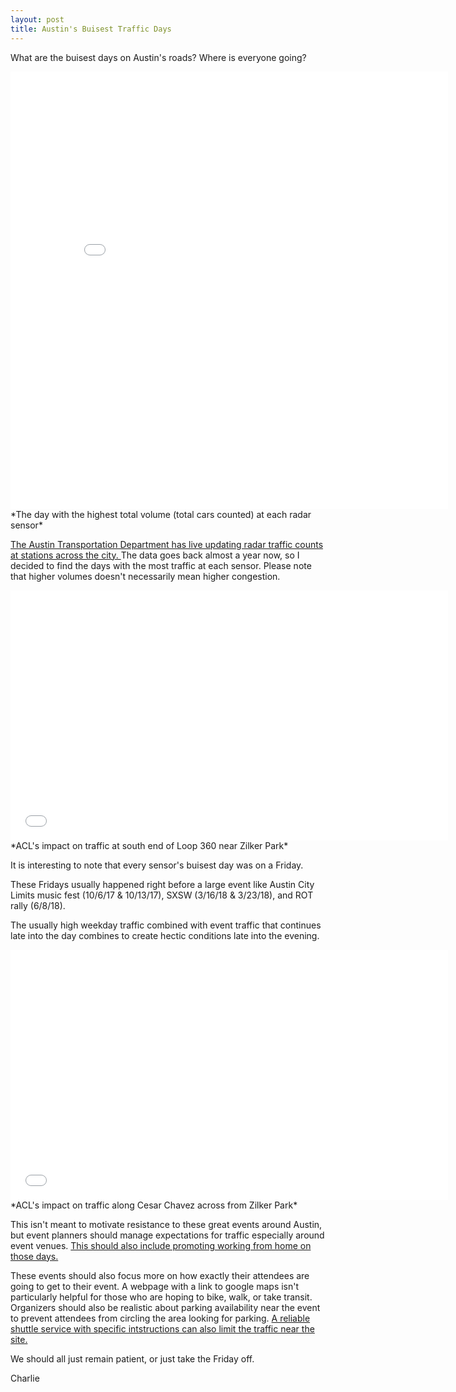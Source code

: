 ```yaml
---
layout: post
title: Austin's Buisest Traffic Days
---
```

What are the buisest days on Austin's roads? Where is everyone going?

<iframe width="700" height="700" frameborder="0" scrolling="no" src="//plot.ly/~charlie2343/7.embed"></iframe>
*The day with the highest total volume (total cars counted) at each radar sensor*


[The Austin Transportation Department has live updating radar traffic counts at stations across the city. 
](https://data.austintexas.gov/Transportation-and-Mobility/Radar-Traffic-Counts/i626-g7ub) The data goes back almost a year now, so I decided to find the days with the most traffic at each sensor. Please note that higher volumes doesn't necessarily mean higher congestion. 


<iframe width="700" height="400" frameborder="0" scrolling="no" src="//plot.ly/~charlie2343/11.embed"></iframe>
*ACL's impact on traffic at south end of Loop 360 near Zilker Park*

It is interesting to note that every sensor's buisest day was on a Friday.

These Fridays usually happened right before a large event like Austin City Limits music fest (10/6/17 & 10/13/17), SXSW (3/16/18 & 3/23/18), and ROT rally (6/8/18).

The usually high weekday traffic combined with event traffic that continues late into the day combines to create hectic conditions late into the evening. 

<iframe width="700" height="400" frameborder="0" scrolling="no" src="//plot.ly/~charlie2343/16.embed"></iframe>
*ACL's impact on traffic along Cesar Chavez across from Zilker Park*

This isn't meant to motivate resistance to these great events around Austin, but event planners should manage expectations for traffic especially around event venues. [This should also include promoting working from home on those days.](https://www.mystatesman.com/news/local/austin-braces-for-epic-traffic-snarls-obama-visits-during-sxsw/Fv5HRkABAfnWjUzby3297N/)

These events should also focus more on how exactly their attendees are going to get to their event. A webpage with a link to google maps isn't particularly helpful for those who are hoping to bike, walk, or take transit. Organizers should also be realistic about parking availability near the event to prevent attendees from circling the area looking for parking. [A reliable shuttle service with specific intstructions can also limit the traffic near the site.](https://www.reddit.com/r/Austin/comments/6jltlk/alright_who_gave_capmetro_photoshop/)

We should all just remain patient, or just take the Friday off. 

Charlie

